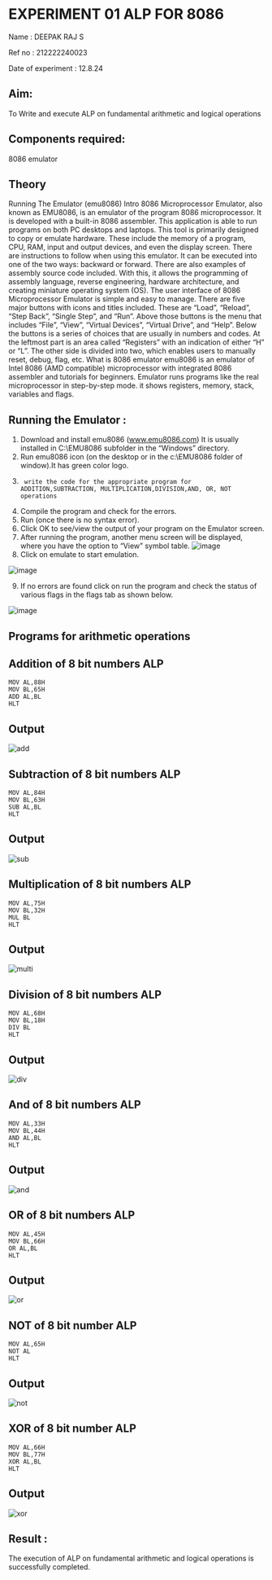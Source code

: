# EXPERIMENT 01 ALP FOR 8086
Name : DEEPAK RAJ S

Ref no : 212222240023

Date of experiment : 12.8.24

## Aim:
To Write and execute ALP on fundamental arithmetic and logical operations
## Components required:
 8086  emulator 
## Theory 
Running The Emulator (emu8086) Intro 8086 Microprocessor Emulator, also known as EMU8086, is an emulator of the program 8086 microprocessor. It is developed with a built-in 8086 assembler. This application is able to run programs on both PC desktops and laptops. This tool is primarily designed to copy or emulate hardware. These include the memory of a program, CPU, RAM, input and output devices, and even the display screen. There are instructions to follow when using this emulator. It can be executed into one of the two ways: backward or forward. There are also examples of assembly source code included. With this, it allows the programming of assembly language, reverse engineering, hardware architecture, and creating miniature operating system (OS). The user interface of 8086 Microprocessor Emulator is simple and easy to manage. There are five major buttons with icons and titles included. These are “Load”, “Reload”, “Step Back”, “Single Step”, and “Run”. Above those buttons is the menu that includes “File”, “View”, “Virtual Devices”, “Virtual Drive”, and “Help”. Below the buttons is a series of choices that are usually in numbers and codes. At the leftmost part is an area called “Registers” with an indication of either “H” or “L”. The other side is divided into two, which enables users to manually reset, debug, flag, etc. What is 8086 emulator emu8086 is an emulator of Intel 8086 (AMD compatible) microprocessor with integrated 8086 assembler and tutorials for beginners. Emulator runs programs like the real microprocessor in step-by-step mode. it shows registers, memory, stack, variables and flags.

 ## Running the Emulator :
1.	Download and install emu8086 (www.emu8086.com) It is usually installed in C:\EMU8086 subfolder in the “Windows” directory.
2.	Run  emu8086 icon (on the desktop or in the c:\EMU8086 folder of window).It has green color logo.  
3.		write the code for the appropriate program for ADDITION,SUBTRACTION, MULTIPLICATION,DIVISION,AND, OR, NOT operations 
4.	 Compile the program and check for the errors.
5.	Run (once there is no syntax error).
6.	Click OK to see/view the output of your program on the Emulator screen. 
7.	After running the program, another menu screen will be displayed, where you have the option to “View” symbol table.
![image](https://user-images.githubusercontent.com/36288975/189273263-d65baae9-4b8f-4723-afb3-c0ffa4052b04.png)
8.	Click on emulate to start emulation.
   
![image](https://user-images.githubusercontent.com/36288975/189273273-9bb36ec1-e2e8-4892-8d35-37707332bfdc.png)

9.	If no errors are found click on run the program and check the status of various flags in the flags tab as shown below.

![image](https://user-images.githubusercontent.com/36288975/189273277-113a2a33-4a40-4ff8-95a5-ecd3a1f504fe.png)

## Programs for arithmetic  operations

## Addition  of 8 bit numbers ALP 
```assembly
MOV AL,88H
MOV BL,65H
ADD AL,BL
HLT
```
## Output  

![add](https://github.com/user-attachments/assets/103c90dd-cba4-41c4-9ffa-d97878456e3d)


## Subtraction of 8 bit numbers  ALP 
```assembly
MOV AL,84H
MOV BL,63H
SUB AL,BL
HLT
```
## Output  

![sub](https://github.com/user-attachments/assets/aa2f512e-bb55-4d94-b35e-8e3412dc024a)


## Multiplication of 8 bit numbers  ALP
```assembly
MOV AL,75H
MOV BL,32H
MUL BL
HLT
```
## Output  
![multi](https://github.com/user-attachments/assets/a45c0711-3916-4b8d-a18e-90dc49ee9c05)


## Division of 8 bit numbers  ALP
```assembly
MOV AL,68H
MOV BL,18H
DIV BL
HLT
```
## Output  
![div](https://github.com/user-attachments/assets/15a4f643-3824-4483-9b55-6902c8928ccc)


## And of 8 bit numbers ALP
```assembly
MOV AL,33H
MOV BL,44H
AND AL,BL
HLT
```
## Output
![and](https://github.com/user-attachments/assets/5eb81a8e-1c95-4679-a6ee-e5045dcb6544)


## OR of 8 bit numbers ALP
```assembly
MOV AL,45H
MOV BL,66H
OR AL,BL
HLT
```
## Output
![or](https://github.com/user-attachments/assets/b1b5c6be-250d-4e4f-8274-b653d5571dbb)


## NOT of 8 bit number ALP
```assembly
MOV AL,65H
NOT AL
HLT
```
## Output
![not](https://github.com/user-attachments/assets/f7398dd3-81ce-40a1-9912-6be6d474c401)


## XOR of 8 bit number ALP
```assembly
MOV AL,66H
MOV BL,77H
XOR AL,BL
HLT
```

## Output
![xor](https://github.com/user-attachments/assets/ebe30e7e-3037-4c8a-b3f1-d61e56bb98de)

## Result :

The execution of ALP on fundamental arithmetic and logical operations is successfully completed.








